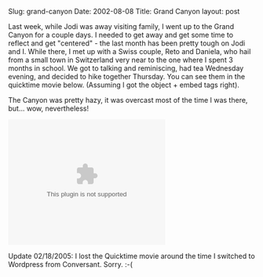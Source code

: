 Slug: grand-canyon
Date: 2002-08-08
Title: Grand Canyon
layout: post

Last week, while Jodi was away visiting family, I went up to the Grand Canyon for a couple days. I needed to get away and get some time to reflect and get &quot;centered&quot; - the last month has been pretty tough on Jodi and I. While there, I met up with a Swiss couple, Reto and Daniela, who hail from a small town in Switzerland very near to the one where I spent 3 months in school. We got to talking and reminiscing, had tea Wednesday evening, and decided to hike together Thursday. You can see them in the quicktime movie below. (Assuming I got the object + embed tags right).

The Canyon was pretty hazy, it was overcast most of the time I was there, but... wow, nevertheless!

<embed autoplay="false" controller="true" height="256" pluginspage="http://www.apple.com/quicktime/download/" src="http://www.redmonk.net/1376/enclosure/GCTrip2002-320.mov" type="video/quicktime" width="320" />

Update 02/18/2005: I lost the Quicktime movie around the time I switched to Wordpress from Conversant. Sorry. :-(
